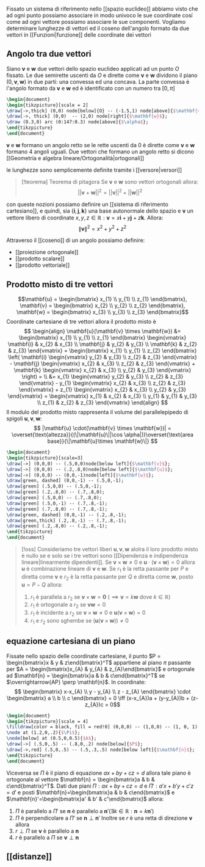 Fissato un sistema di riferimento nello [[spazio euclideo]] abbiamo visto che ad ogni punto possiamo associare in modo univoco le sue coordinate cosí come ad ogni vettore possiamo associare le sue componenti. Vogliamo determinare lunghezze di vettori ed  il coseno dell'angolo formato da due vettori in [[Funzioni|funzione]] delle coordinate dei vettori


## Angolo tra due vettori
Siano $\mathbf{v}$ e $\mathbf{w}$ due vettori dello spazio euclideo applicati ad un punto $O$ fissato. Le due semirette uscenti da $O$ e dirette come $\mathbf{v}$ e $\mathbf{w}$ dividono il piano $(0,\mathbf{v},\mathbf{w})$ in due parti: una convessa ed una concava. La parte convessa è l'angolo formato da $\mathbf{v}$ e $\mathbf{w}$ ed è identificato con un numero tra $[0,\pi]$
```tikz
\begin{document}
\begin{tikzpicture}[scale = 2]
\draw[->,thick] (0,0) node[below]{O} -- (-1.5,1) node[above]{$\mathbf{v}$};
\draw[->, thick] (0,0)  -- (2,0) node[right]{$\mathbf{w}$};
\draw (0.3,0) arc (0:147:0.3) node[above]{$\alpha$};
\end{tikzpicture}
\end{document}
```
$\mathbf{v}$ e $\mathbf{w}$ formano un angolo retto se le rette uscenti da $0$ è dirette come $\mathbf{v}$ e $\mathbf{w}$ formano 4 angoli uguali. Due vettori che formano un angolo retto si dicono [[Geometria e algebra lineare/Ortogonalità|ortogonali]]

le lunghezze sono semplicemente definite tramite i [[versore|versori]]


>[!teorema] Teorema di pitagora
>Se $\mathbf{v}$ e $\mathbf{w}$ sono vettori ortogonali allora:
> $$ ||\mathbf{v} + \mathbf{w}||^2 = ||\mathbf{v}||^2 + ||\mathbf{w}||^2 $$


con queste nozioni possiamo definire un [[sistema di riferimento cartesiano]], e quindi, sia $\left\{ \mathbf{i},\mathbf{j},\mathbf{k} \right\}$ una base autonormale dello spazio e $\mathbf{v}$ un vettore libero di coordinate $x,y,z \in \mathbb{R} : \mathbf{v} = x\mathbf{i} + y\mathbf{j} + z\mathbf{k}$. Allora:
$$ \|\mathbf{v}\|^2 = x^2 + y^2 + z^2 $$

Attraverso il [[coseno]] di un angolo possiamo definire:
- [[proiezione ortogonale]]
- [[prodotto scalare]]
- [[prodotto vettoriale]]


## Prodotto misto di tre vettori
$$\mathbf{u} = \begin{bmatrix}
x_{1} \\
y_{1} \\
z_{1}
\end{bmatrix}, \mathbf{v} = \begin{bmatrix}
x_{2} \\
y_{2} \\
z_{2}
\end{bmatrix}, \mathbf{w} = \begin{bmatrix}
x_{3} \\
y_{3} \\
z_{3}
\end{bmatrix}$$
Coordinate cartesiane di tre vettori allora il prodotto misto è
$$ \begin{align}
\mathbf{u}(\mathbf{v} \times \mathbf{w}) &= \begin{bmatrix}
x_{1} \\
y_{1} \\
z_{1}
\end{bmatrix} \begin{vmatrix}
\mathbf{i} & x_{2} & x_{3} \\
\mathbf{j} & y_{2} & y_{3} \\
\mathbf{k} & z_{2} & z_{3}
\end{vmatrix} = \begin{bmatrix}
x_{1} \\
y_{1} \\
z_{2}
\end{bmatrix} \left( \mathbf{i} \begin{vmatrix}
y_{2} & y_{3} \\
z_{2} & z_{3}
\end{vmatrix} - \mathbf{j} \begin{vmatrix}
x_{2} & x_{3} \\
z_{2} & z_{3}
\end{vmatrix} + \mathbf{k} \begin{vmatrix}
x_{2} & x_{3} \\
y_{2} & y_{3}
\end{vmatrix} \right)  = \\
&= x_{1} \begin{vmatrix}
y_{2} & y_{3} \\
z_{2} & z_{3} 
\end{vmatrix} - y_{1} \begin{vmatrix}
x_{2} & x_{3} \\
z_{2} & z_{3} 
\end{vmatrix} + z_{1} \begin{vmatrix}
x_{2} & x_{3} \\
y_{2} & y_{3}
\end{vmatrix} = \begin{vmatrix}
x_{1} & x_{2} & x_{3} \\
y_{1} & y_{1} & y_{3} \\
z_{1} & z_{2} & z_{3} 
\end{vmatrix}
\end{align} $$
Il modulo del prodotto misto rappresenta il volume del parallelepipedo di spigoli $\mathbf{u},\mathbf{v},\mathbf{w}$:
$$ |\mathbf{u} \cdot(\mathbf{v} \times \mathbf{w})| = \overset{\text{altezza}}{(\|\mathbf{u}\||\cos \alpha|)}\overset{\text{area base}}{\|\mathbf{u}\times \mathbf{w}\|} $$

```tikz
\begin{document}
\begin{tikzpicture}[scale=3]
\draw[->] (0,0,0) -- (.5,0,0)node[below left]{$\mathbf{v}$};
\draw[->] (0,0,0) -- (.2,.8,0)node[below left]{$\mathbf{u}$};
\draw[->] (0,0,0) -- (0,0,-1)node[left]{$\mathbf{w}$};
\draw[green, dashed] (0,0,-1) -- (.5,0,-1);
\draw[green] (.5,0,0) -- (.5,0,-1);
\draw[green] (.2,.8,0) -- (.7,.8,0);
\draw[green] (.5,0,0) -- (.7,.8,0);
\draw[green] (.5,0,-1) -- (.7,.8,-1);
\draw[green] (.7,.8,0) -- (.7,.8,-1);
\draw[green, dashed] (0,0,-1) -- (.2,.8,-1);
\draw[green,thick] (.2,.8,-1) -- (.7,.8,-1);
\draw[green] (.2,.8,0) -- (.2,.8,-1);
\end{tikzpicture}
\end{document}
```

>[!oss]
>Consideriamo tre vettori liberi $\mathbf{u},\mathbf{v},\mathbf{w}$ alolra il loro prodotto misto è nullo se e solo se i tre vettori sono [[Dipendenza e indipendenza lineare|linearmente dipendenti]]. Se $\mathbf{v} \times \mathbf{w} \neq 0$ e $\mathbf{u} \cdot (\mathbf{v} \times \mathbf{w}) = 0$ allora $\mathbf{u}$ è combinazione lineare di $\mathbf{v}$ e $\mathbf{w}$. Se $r_{1}$ è la retta passante per $P$ e diretta come $\mathbf{v}$ e $r_{2}$ è la retta passante per $Q$ e diretta come $\mathbf{w}$, posto $\mathbf{u} = P -Q$ allora:
>1. $r_{1}$ è parallela a $r_{2}$ se $\mathbf{v} \times \mathbf{w} = \mathbf{0}$ ($\implies \mathbf{v} = k\mathbf{w}$ dove $k \in \mathbb{R}$)
>2. $r_{1}$ è ortogonale a $r_{2}$ se $\mathbf{v}\mathbf{w} = 0$
>3. $r_{1}$ è incidente a $r_{2}$ se $\mathbf{v} \times \mathbf{w} \neq 0$ e $\mathbf{u}(\mathbf{v} \times \mathbf{w}) = 0$
>4. $r_{1}$ e $r_{2}$ sono sghembe se $(\mathbf{u}(\mathbf{v} \times \mathbf{w})) \neq 0$

## equazione cartesiana di un piano
Fissate nello spazio delle coordinate cartesiane, il punto $P = \begin{bmatrix}x & y & z\end{bmatrix}^T$ appartiene al piano $\pi$ passante per $A = \begin{bmatrix}x_{A} & y_{A} & z_{A}\end{bmatrix}$ e ortogonale ad $\mathbf{n} = \begin{bmatrix}a & b & c\end{bmatrix}^T$ se $\overrightarrow{AP} \perp \mathbf{n}$. In coordinate:
 $$ \begin{bmatrix}
x-x_{A} \\
y - y_{A} \\
z - z_{A} 
\end{bmatrix} \cdot \begin{bmatrix}
a \\
b \\
c
\end{bmatrix}  = 0 \iff (x-x_{A})a + (y-y_{A})b + (z-z_{A})c = 0$$
 ```tikz
\begin{document}
\begin{tikzpicture}[scale = 4]
 \filldraw[color = black, fill = red!0] (0,0,0) -- (1,0,0) -- (1, 0, 1) -- (0,0,1) -- (0,0,0);
 \node at (1.2,0,.2){$\Pi$};
 \node[below] at (0.5,0,0.5){$A$};
 \draw[->] (.5,0,.5) -- (.8,0,.2) node[below]{$P$};
 \draw[->,red] (.5,0,.5) -- (.5,.3,.5) node[below left]{$\mathbf{n}$};
\end{tikzpicture}
\end{document}
```
Viceversa se $\Pi$ è il piano di equazione $ax + by + cz = d$ allora tale piano è ortogonale al vettore $\mathbf{n} = \begin{bmatrix}a & b & c\end{bmatrix}^T$.
Dati due piani $\Pi: ax+by+cz=d$ e $\Pi':a'x + b'y+c'z =d'$ e posti $\mathbf{n}=\begin{bmatrix}a & b & c\end{bmatrix}$ e $\mathbf{n}'=\begin{bmatrix}a' & b' & c'\end{bmatrix}$ allora:
1. $\Pi$ è parallelo a $\Pi'$ se $\mathbf{n}$ è parallelo a $\mathbf{n}' (\exists k \in \mathbb{R} : \mathbf{n} = k\mathbf{n}')$
2. $\Pi$ è perpendicolare a $\Pi'$ se $\mathbf{n} \perp \mathbf{n}'$
Inoltre se $r$ è una retta di direzione $\mathbf{v}$ allora
1. $r \perp \Pi$ se $\mathbf{v}$ è parallelo a $\mathbf{n}$
2. $r$ è parallelo a $\Pi$ se $\mathbf{v} \perp \mathbf{n}$

## [[distanze]]

